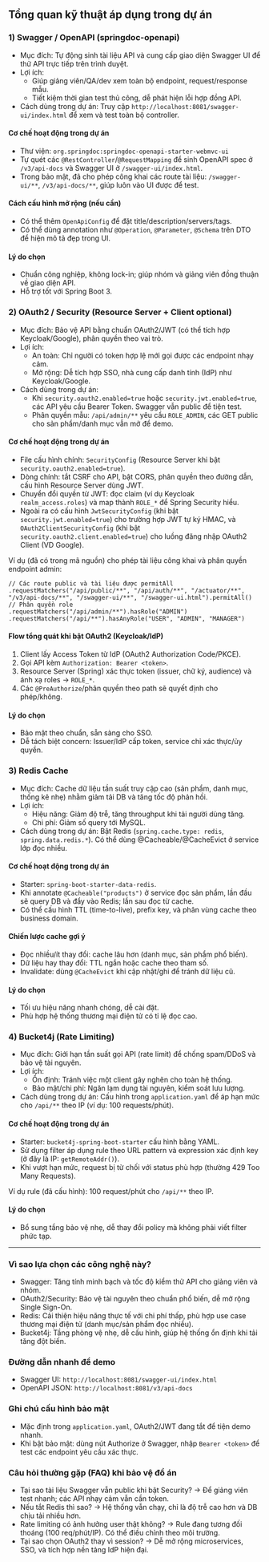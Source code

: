 ## Tổng quan kỹ thuật áp dụng trong dự án

### 1) Swagger / OpenAPI (springdoc-openapi)
- Mục đích: Tự động sinh tài liệu API và cung cấp giao diện Swagger UI để thử API trực tiếp trên trình duyệt.
- Lợi ích: 
  - Giúp giảng viên/QA/dev xem toàn bộ endpoint, request/response mẫu.
  - Tiết kiệm thời gian test thủ công, dễ phát hiện lỗi hợp đồng API.
- Cách dùng trong dự án: Truy cập `http://localhost:8081/swagger-ui/index.html` để xem và test toàn bộ controller.

#### Cơ chế hoạt động trong dự án
- Thư viện: `org.springdoc:springdoc-openapi-starter-webmvc-ui`
- Tự quét các `@RestController`/`@RequestMapping` để sinh OpenAPI spec ở `/v3/api-docs` và Swagger UI ở `/swagger-ui/index.html`.
- Trong bảo mật, đã cho phép công khai các route tài liệu: `/swagger-ui/**`, `/v3/api-docs/**`, giúp luôn vào UI được để test.

#### Cách cấu hình mở rộng (nếu cần)
- Có thể thêm `OpenApiConfig` để đặt title/description/servers/tags.
- Có thể dùng annotation như `@Operation`, `@Parameter`, `@Schema` trên DTO để hiện mô tả đẹp trong UI.

#### Lý do chọn
- Chuẩn công nghiệp, không lock-in; giúp nhóm và giảng viên đồng thuận về giao diện API.
- Hỗ trợ tốt với Spring Boot 3.

### 2) OAuth2 / Security (Resource Server + Client optional)
- Mục đích: Bảo vệ API bằng chuẩn OAuth2/JWT (có thể tích hợp Keycloak/Google), phân quyền theo vai trò.
- Lợi ích:
  - An toàn: Chỉ người có token hợp lệ mới gọi được các endpoint nhạy cảm.
  - Mở rộng: Dễ tích hợp SSO, nhà cung cấp danh tính (IdP) như Keycloak/Google.
- Cách dùng trong dự án:
  - Khi `security.oauth2.enabled=true` hoặc `security.jwt.enabled=true`, các API yêu cầu Bearer Token. Swagger vẫn public để tiện test.
  - Phân quyền mẫu: `/api/admin/**` yêu cầu `ROLE_ADMIN`, các GET public cho sản phẩm/danh mục vẫn mở để demo.

#### Cơ chế hoạt động trong dự án
- File cấu hình chính: `SecurityConfig` (Resource Server khi bật `security.oauth2.enabled=true`).
- Dòng chính: tắt CSRF cho API, bật CORS, phân quyền theo đường dẫn, cấu hình Resource Server dùng JWT.
- Chuyển đổi quyền từ JWT: đọc claim (ví dụ Keycloak `realm_access.roles`) và map thành `ROLE_*` để Spring Security hiểu.
- Ngoài ra có cấu hình `JwtSecurityConfig` (khi bật `security.jwt.enabled=true`) cho trường hợp JWT tự ký HMAC, và `OAuth2ClientSecurityConfig` (khi bật `security.oauth2.client.enabled=true`) cho luồng đăng nhập OAuth2 Client (VD Google).

Ví dụ (đã có trong mã nguồn) cho phép tài liệu công khai và phân quyền endpoint admin:

```
// Các route public và tài liệu được permitAll
.requestMatchers("/api/public/**", "/api/auth/**", "/actuator/**", "/v3/api-docs/**", "/swagger-ui/**", "/swagger-ui.html").permitAll()
// Phân quyền role
.requestMatchers("/api/admin/**").hasRole("ADMIN")
.requestMatchers("/api/**").hasAnyRole("USER", "ADMIN", "MANAGER")
```

#### Flow tổng quát khi bật OAuth2 (Keycloak/IdP)
1. Client lấy Access Token từ IdP (OAuth2 Authorization Code/PKCE).
2. Gọi API kèm `Authorization: Bearer <token>`.
3. Resource Server (Spring) xác thực token (issuer, chữ ký, audience) và ánh xạ roles -> `ROLE_*`.
4. Các `@PreAuthorize`/phân quyền theo path sẽ quyết định cho phép/không.

#### Lý do chọn
- Bảo mật theo chuẩn, sẵn sàng cho SSO.
- Dễ tách biệt concern: Issuer/IdP cấp token, service chỉ xác thực/ủy quyền.

### 3) Redis Cache
- Mục đích: Cache dữ liệu tần suất truy cập cao (sản phẩm, danh mục, thống kê nhẹ) nhằm giảm tải DB và tăng tốc độ phản hồi.
- Lợi ích:
  - Hiệu năng: Giảm độ trễ, tăng throughput khi tải người dùng tăng.
  - Chi phí: Giảm số query tới MySQL.
- Cách dùng trong dự án: Bật Redis (`spring.cache.type: redis`, `spring.data.redis.*`). Có thể dùng @Cacheable/@CacheEvict ở service lớp đọc nhiều.

#### Cơ chế hoạt động trong dự án
- Starter: `spring-boot-starter-data-redis`.
- Khi annotate `@Cacheable("products")` ở service đọc sản phẩm, lần đầu sẽ query DB và đẩy vào Redis; lần sau đọc từ cache.
- Có thể cấu hình TTL (time-to-live), prefix key, và phân vùng cache theo business domain.

#### Chiến lược cache gợi ý
- Đọc nhiều/ít thay đổi: cache lâu hơn (danh mục, sản phẩm phổ biến).
- Dữ liệu hay thay đổi: TTL ngắn hoặc cache theo tham số.
- Invalidate: dùng `@CacheEvict` khi cập nhật/ghi để tránh dữ liệu cũ.

#### Lý do chọn
- Tối ưu hiệu năng nhanh chóng, dễ cài đặt.
- Phù hợp hệ thống thương mại điện tử có tỉ lệ đọc cao.

### 4) Bucket4j (Rate Limiting)
- Mục đích: Giới hạn tần suất gọi API (rate limit) để chống spam/DDoS và bảo vệ tài nguyên.
- Lợi ích:
  - Ổn định: Tránh việc một client gây nghẽn cho toàn hệ thống.
  - Bảo mật/chi phí: Ngăn lạm dụng tài nguyên, kiểm soát lưu lượng.
- Cách dùng trong dự án: Cấu hình trong `application.yaml` để áp hạn mức cho `/api/**` theo IP (ví dụ: 100 requests/phút).

#### Cơ chế hoạt động trong dự án
- Starter: `bucket4j-spring-boot-starter` cấu hình bằng YAML.
- Sử dụng filter áp dụng rule theo URL pattern và expression xác định key (ở đây là IP: `getRemoteAddr()`).
- Khi vượt hạn mức, request bị từ chối với status phù hợp (thường 429 Too Many Requests).

Ví dụ rule (đã cấu hình): 100 request/phút cho `/api/**` theo IP.

#### Lý do chọn
- Bổ sung tầng bảo vệ nhẹ, dễ thay đổi policy mà không phải viết filter phức tạp.

---

### Vì sao lựa chọn các công nghệ này?
- Swagger: Tăng tính minh bạch và tốc độ kiểm thử API cho giảng viên và nhóm.
- OAuth2/Security: Bảo vệ tài nguyên theo chuẩn phổ biến, dễ mở rộng Single Sign-On.
- Redis: Cải thiện hiệu năng thực tế với chi phí thấp, phù hợp use case thương mại điện tử (danh mục/sản phẩm đọc nhiều).
- Bucket4j: Tầng phòng vệ nhẹ, dễ cấu hình, giúp hệ thống ổn định khi tải tăng đột biến.

### Đường dẫn nhanh để demo
- Swagger UI: `http://localhost:8081/swagger-ui/index.html`
- OpenAPI JSON: `http://localhost:8081/v3/api-docs`

### Ghi chú cấu hình bảo mật
- Mặc định trong `application.yaml`, OAuth2/JWT đang tắt để tiện demo nhanh.
- Khi bật bảo mật: dùng nút Authorize ở Swagger, nhập `Bearer <token>` để test các endpoint yêu cầu xác thực.

### Câu hỏi thường gặp (FAQ) khi bảo vệ đồ án
- Tại sao tài liệu Swagger vẫn public khi bật Security? → Để giảng viên test nhanh; các API nhạy cảm vẫn cần token.
- Nếu tắt Redis thì sao? → Hệ thống vẫn chạy, chỉ là độ trễ cao hơn và DB chịu tải nhiều hơn.
- Rate limiting có ảnh hưởng user thật không? → Rule đang tương đối thoáng (100 req/phút/IP). Có thể điều chỉnh theo môi trường.
- Tại sao chọn OAuth2 thay vì session? → Dễ mở rộng microservices, SSO, và tích hợp nền tảng IdP hiện đại.



